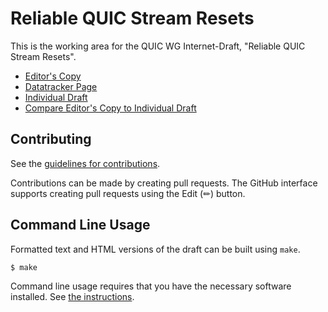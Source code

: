 # Reliable QUIC Stream Resets

This is the working area for the QUIC WG Internet-Draft, "Reliable QUIC Stream Resets".

* [Editor's Copy](https://quicwg.github.io/reliable-stream-reset/#go.draft-ietf-quic-reliable-stream-reset.html)
* [Datatracker Page](https://datatracker.ietf.org/doc/draft-ietf-quic-reliable-stream-reset)
* [Individual Draft](https://datatracker.ietf.org/doc/html/draft-ietf-quic-reliable-stream-reset)
* [Compare Editor's Copy to Individual Draft](https://quicwg.github.io/reliable-stream-reset/#go.draft-ietf-quic-reliable-stream-reset.diff)


## Contributing

See the
[guidelines for contributions](https://github.com/quicwg/draft-ietf-quic-reliable-stream-reset/blob/master/CONTRIBUTING.md).

Contributions can be made by creating pull requests.
The GitHub interface supports creating pull requests using the Edit (✏) button.


## Command Line Usage

Formatted text and HTML versions of the draft can be built using `make`.

```sh
$ make
```

Command line usage requires that you have the necessary software installed.  See
[the instructions](https://github.com/martinthomson/i-d-template/blob/main/doc/SETUP.md).

